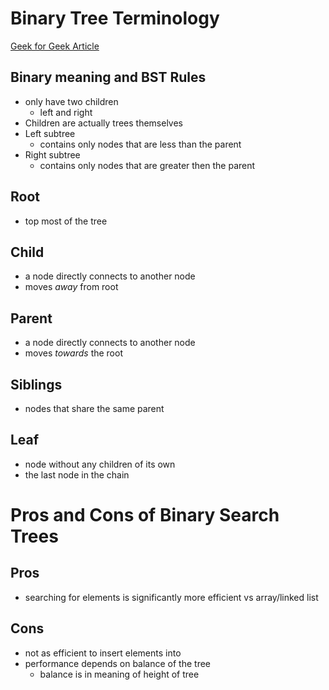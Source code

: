 # Binary Tree Terminology

[Geek for Geek Article](https://www.geeksforgeeks.org/binary-search-tree-data-structure/)

## Binary meaning and BST Rules
- only have two children
  - left and right
- Children are actually trees themselves
- Left subtree
  - contains only nodes that are less than the parent
- Right subtree
  - contains only nodes that are greater then the parent

## Root
- top most of the tree

## Child
- a node directly connects to another node
- moves *away* from root

## Parent
- a node directly connects to another node
- moves *towards* the root

## Siblings
- nodes that share the same parent

## Leaf
- node without any children of its own
- the last node in the chain


# Pros and Cons of Binary Search Trees

## Pros
- searching for elements is significantly more efficient vs array/linked list
  
## Cons
- not as efficient to insert elements into
- performance depends on balance of the tree
  - balance is in meaning of height of tree
